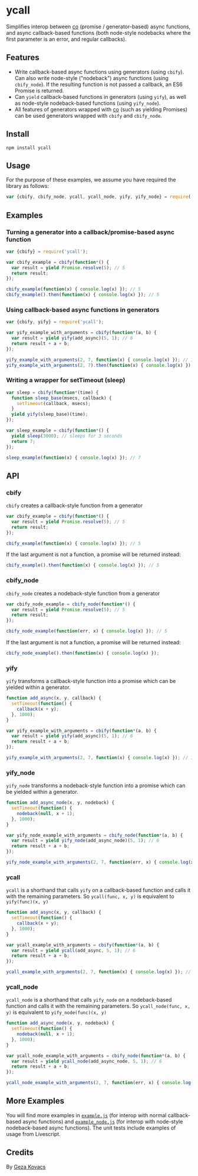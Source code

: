 # ycall

Simplifies interop between [co](https://www.npmjs.com/package/co) (promise / generator-based) async functions, and async callback-based functions (both node-style nodebacks where the first parameter is an error, and regular callbacks).

## Features

* Write callback-based async functions using generators (using `cbify`). Can also write node-style ("nodeback") async functions (using `cbify_node`). If the resulting function is not passed a callback, an ES6 Promise is returned.
* Can `yield` callback-based functions in generators (using `yify`), as well as node-style nodeback-based functions (using `yify_node`).
* All features of generators wrapped with [co](https://www.npmjs.com/package/co) (such as yielding Promises) can be used generators wrapped with `cbify` and `cbify_node`.

## Install

```
npm install ycall
```

## Usage

For the purpose of these examples, we assume you have required the library as follows:

```javascript
var {cbify, cbify_node, ycall, ycall_node, yify, yify_node} = require('ycall');
```

## Examples

### Turning a generator into a callback/promise-based async function

```javascript
var {cbify} = require('ycall');

var cbify_example = cbify(function*() {
  var result = yield Promise.resolve(5); // 5
  return result;
});

cbify_example(function(x) { console.log(x) }); // 5
cbify_example().then(function(x) { console.log(x) }); // 5
```

### Using callback-based async functions in generators

```javascript
var {cbify, yify} = require('ycall');

var yify_example_with_arguments = cbify(function*(a, b) {
  var result = yield yify(add_async)(5, 1); // 6
  return result + a + b;
});

yify_example_with_arguments(2, 7, function(x) { console.log(x) }); // 15
yify_example_with_arguments(2, 7).then(function(x) { console.log(x) }); // 15
```

### Writing a wrapper for setTimeout (sleep)

```javascript
var sleep = cbify(function*(time) {
  function sleep_base(msecs, callback) {
    setTimeout(callback, msecs);
  }
  yield yify(sleep_base)(time);
});

var sleep_example = cbify(function*() {
  yield sleep(3000); // sleeps for 3 seconds
  return 7;
});

sleep_example(function(x) { console.log(x) }); // 7
```

## API

### cbify

`cbify` creates a callback-style function from a generator

```javascript
var cbify_example = cbify(function*() {
  var result = yield Promise.resolve(5); // 5
  return result;
});

cbify_example(function(x) { console.log(x) }); // 5
```

If the last argument is not a function, a promise will be returned instead:

```javascript
cbify_example().then(function(x) { console.log(x) }); // 5
```

### cbify_node

`cbify_node` creates a nodeback-style function from a generator


```javascript
var cbify_node_example = cbify_node(function*() {
  var result = yield Promise.resolve(5); // 5
  return result;
});

cbify_node_example(function(err, x) { console.log(x) }); // 5
```

If the last argument is not a function, a promise will be returned instead:

```javascript
cbify_node_example().then(function(x) { console.log(x) });
```

### yify

`yify` transforms a callback-style function into a promise which can be yielded within a generator.

```javascript
function add_async(x, y, callback) {
  setTimeout(function() {
    callback(x + y);
  }, 1000);
}

var yify_example_with_arguments = cbify(function*(a, b) {
  var result = yield yify(add_async)(5, 1); // 6
  return result + a + b;
});

yify_example_with_arguments(2, 7, function(x) { console.log(x) }); // 15
```

### yify_node

`yify_node` transforms a nodeback-style function into a promise which can be yielded within a generator.

```javascript
function add_async_node(x, y, nodeback) {
  setTimeout(function() {
    nodeback(null, x + 1);
  }, 1000);
}

var yify_node_example_with_arguments = cbify_node(function*(a, b) {
  var result = yield yify_node(add_async_node)(5, 1); // 6
  return result + a + b;
});

yify_node_example_with_arguments(2, 7, function(err, x) { console.log(x) }); // 15
```

### ycall

`ycall` is a shorthand that calls `yify` on a callback-based function and calls it with the remaining parameters. So `ycall(func, x, y)` is equivalent to `yify(func)(x, y)`

```javascript
function add_async(x, y, callback) {
  setTimeout(function() {
    callback(x + y);
  }, 1000);
}

var ycall_example_with_arguments = cbify(function*(a, b) {
  var result = yield ycall(add_async, 5, 1); // 6
  return result + a + b;
});

ycall_example_with_arguments(2, 7, function(x) { console.log(x) }); // 15
```

### ycall_node

`ycall_node` is a shorthand that calls `yify_node` on a nodeback-based function and calls it with the remaining parameters. So `ycall_node(func, x, y)` is equivalent to `yify_node(func)(x, y)`

```javascript
function add_async_node(x, y, nodeback) {
  setTimeout(function() {
    nodeback(null, x + 1);
  }, 1000);
}

var ycall_node_example_with_arguments = cbify_node(function*(a, b) {
  var result = yield ycall_node(add_async_node, 5, 1); // 6
  return result + a + b;
});

ycall_node_example_with_arguments(2, 7, function(err, x) { console.log(x) }); // 15
```

## More Examples

You will find more examples in [`example.js`](https://github.com/gkovacs/ycall/blob/master/example.js) (for interop with normal callback-based async functions) and [`example_node.js`](https://github.com/gkovacs/ycall/blob/master/example_node.js) (for interop with node-style nodeback-based async functions). The unit tests include examples of usage from Livescript.

## Credits

By [Geza Kovacs](https://github.com/gkovacs)
